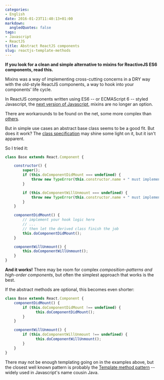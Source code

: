 ```yaml
---
categories:
- English
date: 2016-01-23T11:40:13+01:00
markdown:
  angledQuotes: false
tags:
- Javascript
- ReactJS
title: Abstract ReactJS components
slug: reactjs-template-methods
---
```

**If you look for a clean and simple alternative to mixins for ReactiveJS ES6 components, read this.** 
<!--more-->

Mixins was	 a way of implementing cross-cutting concerns in a DRY way with the old-style ReactJS components, a way to hook into your components' life cycle.

In ReactJS components written using ES6 -- or ECMAScript 6 -- styled Javascript, the [next version of Javascript](es6-features.org//), mixins are no longer an option.

There are workarounds to be found on the net, some more complex than [others](https://medium.com/@dan_abramov/mixins-are-dead-long-live-higher-order-components-94a0d2f9e750#.hfhzkwfec). 

But in simple use cases an abstract base class seems to be a good fit. But does it work? The [class specification](http://www.2ality.com/2015/02/es6-classes-final.html) may shine some light on it, but it isn't apparent.

So I tried it:

```javascript
class Base extends React.Component {

    constructor() {
        super();
        if (this.doComponentDidMount === undefined) {
            throw new TypeError(this.constructor.name + " must implement doComponentDidMount");
        }

        if (this.doComponentWillUnmount === undefined) {
            throw new TypeError(this.constructor.name + " must implement doComponentWillUnmount");
        }
    }

    componentDidMount() {
        // implement your hook logic here
        // ...
        // then let the derived class finish the job
        this.doComponentDidMount();
    }

    componentWillUnmount() {
        this.doComponentWillUnmount();
    }
}
```
**And it works!** There may be room for complex *composition-patterns and high-order components*, but often the simplest approach that works is the best.

If the abstract methods are optional, this becomes even shorter:

```javascript
class Base extends React.Component {
    componentDidMount() {
        if (this.doComponentDidMount !== undefined) {
              this.doComponentDidMount();
        }
    }

    componentWillUnmount() {
        if (this.doComponentWillUnmount !== undefined) {
              this.doComponentWillUnmount();
        }
    }
}
```

There may  not be enough templating going on in the examples above, but the closest well known pattern is probably  the [Template method pattern](https://en.wikipedia.org/wiki/Template_method_pattern) -- widely used in Javascript's name cousin Java.
